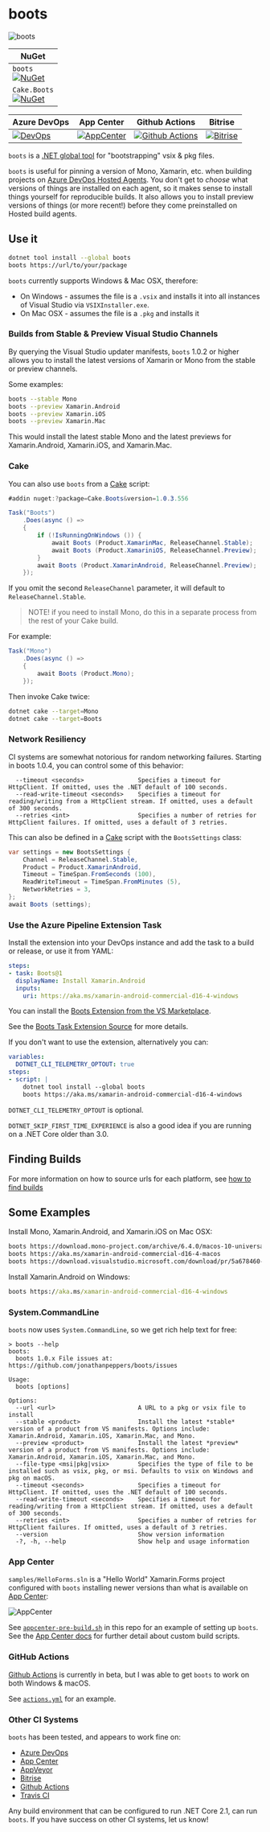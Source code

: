 # boots

![boots](icon.png)

| NuGet |
| --           |
| `boots` <br/> [![NuGet](https://img.shields.io/nuget/dt/boots.svg)](https://www.nuget.org/packages/boots) |
| `Cake.Boots` <br/> [![NuGet](https://img.shields.io/nuget/dt/Cake.Boots.svg)](https://www.nuget.org/packages/Cake.Boots) |

| Azure DevOps | App Center | Github Actions | Bitrise |
| --           | --         | --             | --      |
| [![DevOps](https://jopepper.visualstudio.com/Jon%20Peppers%20OSS/_apis/build/status/jonathanpeppers.boots?branchName=master)](https://jopepper.visualstudio.com/Jon%20Peppers%20OSS/_build/latest?definitionId=8&branchName=master) | [![AppCenter](https://build.appcenter.ms/v0.1/apps/87931b9c-e617-4fb7-bfa9-9bfd74f39abb/branches/master/badge)][appcenter] | [![Github Actions](https://github.com/jonathanpeppers/boots/workflows/GitHub%20Actions/badge.svg)](https://github.com/jonathanpeppers/boots/actions) | [![Bitrise](https://app.bitrise.io/app/bb148b2cc62339da/status.svg?token=TEhuHdoNElmh2w8uQ-mYcQ&branch=master)](https://app.bitrise.io/app/bb148b2cc62339da) |

`boots` is a [.NET global tool](https://docs.microsoft.com/en-us/dotnet/core/tools/global-tools) for "bootstrapping" vsix & pkg files.

`boots` is useful for pinning a version of Mono, Xamarin, etc. when building projects on [Azure DevOps Hosted Agents](https://docs.microsoft.com/en-us/azure/devops/pipelines/agents/agents?view=azure-devops). You don't get to _choose_ what versions of things are installed on each agent, so it makes sense to install things yourself for reproducible builds. It also allows you to install preview versions of things (or more recent!) before they come preinstalled on Hosted build agents.

## Use it

```bash
dotnet tool install --global boots
boots https://url/to/your/package
```

`boots` currently supports Windows & Mac OSX, therefore:

* On Windows - assumes the file is a `.vsix` and installs it into all instances of Visual Studio via `VSIXInstaller.exe`.
* On Mac OSX - assumes the file is a `.pkg` and installs it

### Builds from Stable & Preview Visual Studio Channels

By querying the Visual Studio updater manifests, `boots` 1.0.2 or
higher allows you to install the latest versions of Xamarin or Mono
from the stable or preview channels.

Some examples:

```bash
boots --stable Mono
boots --preview Xamarin.Android
boots --preview Xamarin.iOS
boots --preview Xamarin.Mac
```

This would install the latest stable Mono and the latest previews for Xamarin.Android, Xamarin.iOS, and Xamarin.Mac.

### Cake

You can also use `boots` from a [Cake][cake] script:

```csharp
#addin nuget:?package=Cake.Boots&version=1.0.3.556

Task("Boots")
    .Does(async () =>
    {
        if (!IsRunningOnWindows ()) {
            await Boots (Product.XamarinMac, ReleaseChannel.Stable);
            await Boots (Product.XamariniOS, ReleaseChannel.Preview);
        }
        await Boots (Product.XamarinAndroid, ReleaseChannel.Preview);
    });
```

If you omit the second `ReleaseChannel` parameter, it will default to `ReleaseChannel.Stable`.

> NOTE! if you need to install Mono, do this in a separate process from the rest of your Cake build.

For example:

```csharp
Task("Mono")
    .Does(async () =>
    {
        await Boots (Product.Mono);
    });
```

Then invoke Cake twice:

```bash
dotnet cake --target=Mono
dotnet cake --target=Boots
```

[cake]: https://cakebuild.net/

### Network Resiliency

CI systems are somewhat notorious for random networking failures.
Starting in boots 1.0.4, you can control some of this behavior:

```
  --timeout <seconds>               Specifies a timeout for HttpClient. If omitted, uses the .NET default of 100 seconds.
  --read-write-timeout <seconds>    Specifies a timeout for reading/writing from a HttpClient stream. If omitted, uses a default of 300 seconds.
  --retries <int>                   Specifies a number of retries for HttpClient failures. If omitted, uses a default of 3 retries.
```

This can also be defined in a [Cake][cake] script with the
`BootsSettings` class:

```csharp
var settings = new BootsSettings {
    Channel = ReleaseChannel.Stable,
    Product = Product.XamarinAndroid,
    Timeout = TimeSpan.FromSeconds (100),
    ReadWriteTimeout = TimeSpan.FromMinutes (5),
    NetworkRetries = 3,
};
await Boots (settings);
```

### Use the Azure Pipeline Extension Task

Install the extension into your DevOps instance and add the task to a build or release, or use it from YAML:

```yaml
steps:
- task: Boots@1
  displayName: Install Xamarin.Android
  inputs:
    uri: https://aka.ms/xamarin-android-commercial-d16-4-windows
```

You can install the [Boots Extension from the VS Marketplace](https://marketplace.visualstudio.com/items?itemName=pjcollins.azp-utilities-boots).

See the [Boots Task Extension Source](https://github.com/pjcollins/azure-web-extensions#use-in-your-yaml-pipeline) for more details.

If you don't want to use the extension, alternatively you can:

```yaml
variables:
  DOTNET_CLI_TELEMETRY_OPTOUT: true
steps:
- script: |
    dotnet tool install --global boots
    boots https://aka.ms/xamarin-android-commercial-d16-4-windows
```

`DOTNET_CLI_TELEMETRY_OPTOUT` is optional.

`DOTNET_SKIP_FIRST_TIME_EXPERIENCE` is also a good idea if you are running on a .NET Core older than 3.0.

## Finding Builds

For more information on how to source urls for each platform, see [how to find builds](docs/HowToFindBuilds.md)

## Some Examples

Install Mono, Xamarin.Android, and Xamarin.iOS on Mac OSX:

```bash
boots https://download.mono-project.com/archive/6.4.0/macos-10-universal/MonoFramework-MDK-6.4.0.198.macos10.xamarin.universal.pkg
boots https://aka.ms/xamarin-android-commercial-d16-4-macos
boots https://download.visualstudio.microsoft.com/download/pr/5a678460-107f-4fcf-8764-80419bc874a0/3f78c6826132f6f8569524690322adba/xamarin.ios-13.8.1.17.pkg
```

Install Xamarin.Android on Windows:

```cmd
boots https://aka.ms/xamarin-android-commercial-d16-4-windows
```

### System.CommandLine

`boots` now uses `System.CommandLine`, so we get rich help text for free:

```
> boots --help
boots:
  boots 1.0.x File issues at: https://github.com/jonathanpeppers/boots/issues

Usage:
  boots [options]

Options:
  --url <url>                       A URL to a pkg or vsix file to install
  --stable <product>                Install the latest *stable* version of a product from VS manifests. Options include: Xamarin.Android, Xamarin.iOS, Xamarin.Mac, and Mono.
  --preview <product>               Install the latest *preview* version of a product from VS manifests. Options include: Xamarin.Android, Xamarin.iOS, Xamarin.Mac, and Mono.
  --file-type <msi|pkg|vsix>        Specifies the type of file to be installed such as vsix, pkg, or msi. Defaults to vsix on Windows and pkg on macOS.
  --timeout <seconds>               Specifies a timeout for HttpClient. If omitted, uses the .NET default of 100 seconds.
  --read-write-timeout <seconds>    Specifies a timeout for reading/writing from a HttpClient stream. If omitted, uses a default of 300 seconds.
  --retries <int>                   Specifies a number of retries for HttpClient failures. If omitted, uses a default of 3 retries.
  --version                         Show version information
  -?, -h, --help                    Show help and usage information
```

### App Center

`samples/HelloForms.sln` is a "Hello World" Xamarin.Forms project configured with `boots` installing newer versions than what is available on [App Center][appcenter]:

![AppCenter](docs/AppCenter.png)

See [`appcenter-pre-build.sh`](samples/HelloForms.Android/appcenter-pre-build.sh) in this repo for an example of setting up `boots`. See the [App Center docs](https://aka.ms/docs/build/custom/scripts) for further detail about custom build scripts.

### GitHub Actions

[Github Actions][actions] is currently in beta, but I was able to get `boots` to work on both Windows & macOS.

See [`actions.yml`](.github/workflows/actions.yml) for an example.

### Other CI Systems

`boots` has been tested, and appears to work fine on:

* [Azure DevOps](https://azure.microsoft.com/en-us/services/devops/)
* [App Center][appcenter]
* [AppVeyor](https://www.appveyor.com/)
* [Bitrise](https://www.bitrise.io/)
* [Github Actions][actions]
* [Travis CI](https://travis-ci.org/)

Any build environment that can be configured to run .NET Core 2.1, can run `boots`. If you have success on other CI systems, let us know!

[appcenter]: https://appcenter.ms
[actions]: https://github.com/features/actions
